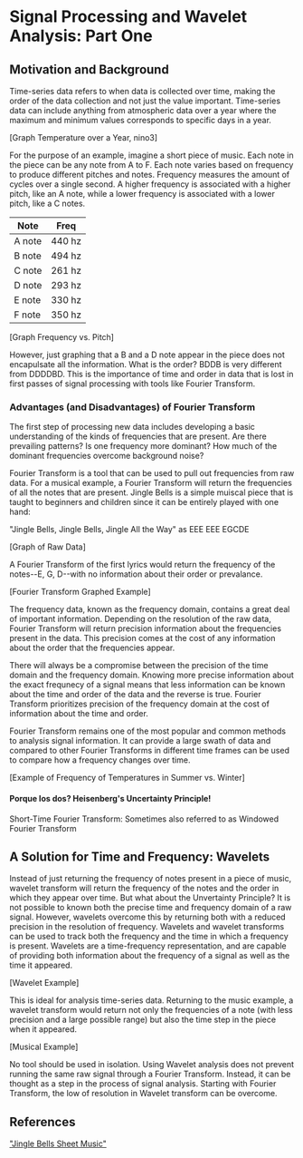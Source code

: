 
# Signal Processing and Wavelet Analysis: Part One

## Motivation and Background

Time-series data refers to when data is collected over time, making the order of the data collection and not just the value important. Time-series data can include anything from atmospheric data over a year where the maximum and minimum values corresponds to specific days in a year. 

[Graph Temperature over a Year, nino3]

For the purpose of an example, imagine a short piece of music. Each note in the piece can be any note from A to F. Each note varies based on frequency to produce different pitches and notes. Frequency measures the amount of cycles over a single second. A higher frequency is associated with a higher pitch, like an A note, while a lower frequency is associated with a lower pitch, like a C notes.

| Note   | Freq   |
|--------|--------|
| A note | 440 hz |
| B note | 494 hz |
| C note | 261 hz |
| D note | 293 hz |
| E note | 330 hz |
| F note | 350 hz |


[Graph Frequency vs. Pitch]

However, just graphing that a B and a D note appear in the piece does not encapulsate all the information. What is the order? BDDB is very different from DDDDBD. This is the importance of time and order in data that is lost in first passes of signal processing with tools like Fourier Transform.

### Advantages (and Disadvantages) of Fourier Transform

The first step of processing new data includes developing a basic understanding of the kinds of frequencies that are present. Are there prevailing patterns? Is one frequency more dominant? How much of the dominant frequencies overcome background noise?

Fourier Transform is a tool that can be used to pull out frequencies from raw data. For a musical example, a Fourier Transform will return the frequencies of all the notes that are present. Jingle Bells is a simple muiscal piece that is taught to beginners and children since it can be entirely played with one hand: 

"Jingle Bells, Jingle Bells, Jingle All the Way" as EEE EEE EGCDE

[Graph of Raw Data]

A Fourier Transform of the first lyrics would return the frequency of the notes--E, G, D--with no information about their order or prevalance.

[Fourier Transform Graphed Example]

The frequency data, known as the frequency domain, contains a great deal of important information. Depending on the resolution of the raw data, Fourier Transform will return precision information about the frequencies present in the data. This precision comes at the cost of any information about the order that the frequencies appear.

There will always be a compromise between the precision of the time domain and the frequency domain. Knowing more precise information about the exact frequnecy of a signal means that less information can be known about the time and order of the data and the reverse is true. Fourier Transform prioritizes precision of the frequency domain at the cost of information about the time and order.

Fourier Transform remains one of the most popular and common methods to analysis signal information. It can provide a large swath of data and compared to other Fourier Transforms in different time frames can be used to compare how a frequency changes over time.

[Example of Frequency of Temperatures in Summer vs. Winter]

#### Porque los dos? Heisenberg's Uncertainty Principle!

Short-Time Fourier Transform: Sometimes also referred to as Windowed Fourier Transform

## A Solution for Time and Frequency: Wavelets

Instead of just returning the frequency of notes present in a piece of music, wavelet transform will return the frequency of the notes and the order in which they appear over time. But what about the Unvertainty Principle? It is not possible to known both the precise time and frequency domain of a raw signal. However, wavelets overcome this by returning both with a reduced precision in the resolution of frequency. Wavelets and wavelet transforms can be used to track both the frequency and the time in which a frequency is present. Wavelets are a time-frequency representation, and are capable of providing both information about the frequency of a signal as well as the time it appeared.

[Wavelet Example]

This is ideal for analysis time-series data. Returning to the music example, a wavelet transform would return not only the frequencies of a note (with less precision and a large possible range) but also the time step in the piece when it appeared.

[Musical Example]

No tool should be used in isolation. Using Wavelet analysis does not prevent running the same raw signal through a Fourier Transform. Instead, it can be thought as a step in the process of signal analysis. Starting with Fourier Transform, the low of resolution in Wavelet transform can be overcome.

## References

["Jingle Bells Sheet Music"](https://www.jamminwithyou.com/jwy-blog/jingle-bells-piano)
